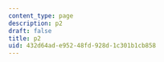 ```yaml
---
content_type: page
description: p2
draft: false
title: p2
uid: 432d64ad-e952-48fd-928d-1c301b1cb858
---
```

